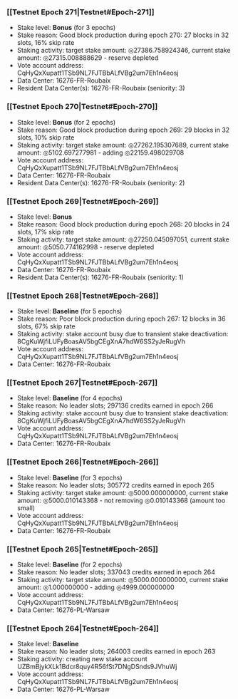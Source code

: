 ### [[Testnet Epoch 271|Testnet#Epoch-271]]
* Stake level: **Bonus** (for 3 epochs)
* Stake reason: Good block production during epoch 270: 27 blocks in 32 slots, 16% skip rate
* Staking activity: target stake amount: ◎27386.758924346, current stake amount: ◎27315.008888629 - reserve depleted
* Vote account address: CqHyQxXupatt1TSb9NL7FJTBbALfVBg2um7Eh1n4eosj
* Data Center: 16276-FR-Roubaix
* Resident Data Center(s): 16276-FR-Roubaix (seniority: 3)
### [[Testnet Epoch 270|Testnet#Epoch-270]]
* Stake level: **Bonus** (for 2 epochs)
* Stake reason: Good block production during epoch 269: 29 blocks in 32 slots, 10% skip rate
* Staking activity: target stake amount: ◎27262.195307689, current stake amount: ◎5102.697277981 - adding ◎22159.498029708
* Vote account address: CqHyQxXupatt1TSb9NL7FJTBbALfVBg2um7Eh1n4eosj
* Data Center: 16276-FR-Roubaix
* Resident Data Center(s): 16276-FR-Roubaix (seniority: 2)
### [[Testnet Epoch 269|Testnet#Epoch-269]]
* Stake level: **Bonus**
* Stake reason: Good block production during epoch 268: 20 blocks in 24 slots, 17% skip rate
* Staking activity: target stake amount: ◎27250.045097051, current stake amount: ◎5050.774162998 - reserve depleted
* Vote account address: CqHyQxXupatt1TSb9NL7FJTBbALfVBg2um7Eh1n4eosj
* Data Center: 16276-FR-Roubaix
* Resident Data Center(s): 16276-FR-Roubaix (seniority: 1)
### [[Testnet Epoch 268|Testnet#Epoch-268]]
* Stake level: **Baseline** (for 5 epochs)
* Stake reason: Poor block production during epoch 267: 12 blocks in 36 slots, 67% skip rate
* Staking activity: stake account busy due to transient stake deactivation: 8CgKuWjfiLUFyBoasAV5bgCEgXnA7hdW6SS2yJeRugVh
* Vote account address: CqHyQxXupatt1TSb9NL7FJTBbALfVBg2um7Eh1n4eosj
* Data Center: 16276-FR-Roubaix
### [[Testnet Epoch 267|Testnet#Epoch-267]]
* Stake level: **Baseline** (for 4 epochs)
* Stake reason: No leader slots; 297136 credits earned in epoch 266
* Staking activity: stake account busy due to transient stake deactivation: 8CgKuWjfiLUFyBoasAV5bgCEgXnA7hdW6SS2yJeRugVh
* Vote account address: CqHyQxXupatt1TSb9NL7FJTBbALfVBg2um7Eh1n4eosj
* Data Center: 16276-FR-Roubaix
### [[Testnet Epoch 266|Testnet#Epoch-266]]
* Stake level: **Baseline** (for 3 epochs)
* Stake reason: No leader slots; 305772 credits earned in epoch 265
* Staking activity: target stake amount: ◎5000.000000000, current stake amount: ◎5000.010143368 - not removing ◎0.010143368 (amount too small)
* Vote account address: CqHyQxXupatt1TSb9NL7FJTBbALfVBg2um7Eh1n4eosj
* Data Center: 16276-FR-Roubaix
### [[Testnet Epoch 265|Testnet#Epoch-265]]
* Stake level: **Baseline** (for 2 epochs)
* Stake reason: No leader slots; 337043 credits earned in epoch 264
* Staking activity: target stake amount: ◎5000.000000000, current stake amount: ◎1.000000000 - adding ◎4999.000000000
* Vote account address: CqHyQxXupatt1TSb9NL7FJTBbALfVBg2um7Eh1n4eosj
* Data Center: 16276-PL-Warsaw
### [[Testnet Epoch 264|Testnet#Epoch-264]]
* Stake level: **Baseline**
* Stake reason: No leader slots; 264003 credits earned in epoch 263
* Staking activity: creating new stake account UZBmBjykXLk1Bdcr8quy4R56fSt7DNgDSnds9JVhuWj
* Vote account address: CqHyQxXupatt1TSb9NL7FJTBbALfVBg2um7Eh1n4eosj
* Data Center: 16276-PL-Warsaw